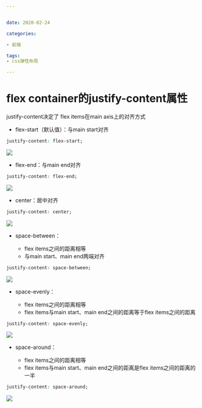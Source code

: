 ```yaml
---


date: 2020-02-24

categories:

- 前端

tags:
- css弹性布局

---
```


# flex container的justify-content属性

justify-content决定了 flex items在main axis上的对齐方式

- flex-start（默认值）：与main start对齐

```css
justify-content: flex-start;
```

![](https://alanlee-image-bed.oss-cn-shenzhen.aliyuncs.com/note_images/20200214085659-736239.png#alt=20200214085639-317266)

- flex-end：与main end对齐

```css
justify-content: flex-end;
```

![](https://alanlee-image-bed.oss-cn-shenzhen.aliyuncs.com/note_images/20200214085748-15894.png#alt=20200214085703-471034)

- center：居中对齐

```css
justify-content: center;
```

![](https://alanlee-image-bed.oss-cn-shenzhen.aliyuncs.com/note_images/20200214085815-645854.png#alt=20200214085751-676322)

- space-between：

   - flex items之间的距离相等
   - 与main start、main end两端对齐

```css
justify-content: space-between;
```

![](https://alanlee-image-bed.oss-cn-shenzhen.aliyuncs.com/note_images/20200214085837-870054.png#alt=20200214085819-71423)

- space-evenly：

   - flex items之间的距离相等
   - flex items与main start、main end之间的距离等于flex items之间的距离

```css
justify-content: space-evenly;
```

![](https://alanlee-image-bed.oss-cn-shenzhen.aliyuncs.com/note_images/20200214085917-516926.png#alt=20200214085844-497265)

- space-around：

   - flex items之间的距离相等
   - flex items与main start、main end之间的距离是flex items之间的距离的一半

```css
justify-content: space-around;
```

![](https://alanlee-image-bed.oss-cn-shenzhen.aliyuncs.com/note_images/20200214085933-806001.png#alt=20200214085841-847112)
